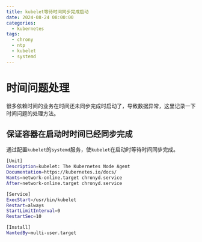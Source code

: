 ```yaml
---
title: kubelet等待时间同步完成启动
date: 2024-08-24 08:00:00
categories: 
  - kubernetes
tags:
  - chrony
  - ntp
  - kubelet
  - systemd
---
```

# 时间问题处理
很多依赖时间的业务在时间还未同步完成时启动了，导致数据异常，这里记录一下时间问题的处理方法。
## 保证容器在启动时时间已经同步完成
通过配置`kubelet`的`systemd`服务，使`kubelet`在启动时等待时间同步完成。
```bash
[Unit]
Description=kubelet: The Kubernetes Node Agent
Documentation=https://kubernetes.io/docs/
Wants=network-online.target chronyd.service
After=network-online.target chronyd.service

[Service]
ExecStart=/usr/bin/kubelet
Restart=always
StartLimitInterval=0
RestartSec=10

[Install]
WantedBy=multi-user.target
```
